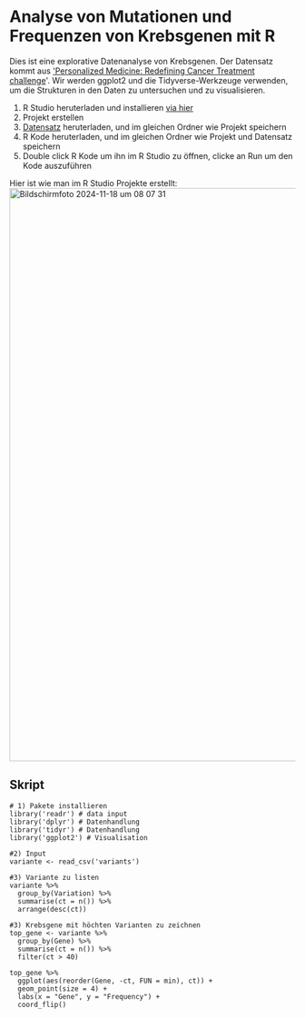 # Analyse von Mutationen und Frequenzen von Krebsgenen mit R

Dies ist eine explorative Datenanalyse von Krebsgenen. Der Datensatz kommt aus ['Personalized Medicine: Redefining Cancer Treatment challenge](https://www.kaggle.com/competitions/msk-redefining-cancer-treatment/data?select=training_variants.zip)'. Wir werden ggplot2 und die Tidyverse-Werkzeuge verwenden, um die Strukturen in den Daten zu untersuchen und zu visualisieren.

1) R Studio heruterladen und installieren [via hier](https://posit.co/download/rstudio-desktop/) 
2) Projekt erstellen
3) [Datensatz](https://github.com/tbilgin/Krebsgenomik/blob/main/variants) heruterladen, und im gleichen Ordner wie Projekt speichern
4) R Kode heruterladen, und im gleichen Ordner wie Projekt und Datensatz speichern 
5) Double click R Kode um ihn im R Studio zu öffnen, clicke an Run um den Kode auszuführen

Hier ist wie man im R Studio Projekte erstellt:
<img width="1010" alt="Bildschirmfoto 2024-11-18 um 08 07 31" src="https://github.com/user-attachments/assets/81c31a68-2790-405c-9fe2-60481591cba8">




## Skript
```
# 1) Pakete installieren
library('readr') # data input
library('dplyr') # Datenhandlung
library('tidyr') # Datenhandlung
library('ggplot2') # Visualisation

#2) Input
variante <- read_csv('variants')

#3) Variante zu listen
variante %>%
  group_by(Variation) %>%
  summarise(ct = n()) %>%
  arrange(desc(ct))

#3) Krebsgene mit höchten Varianten zu zeichnen
top_gene <- variante %>%
  group_by(Gene) %>%
  summarise(ct = n()) %>%
  filter(ct > 40)

top_gene %>%
  ggplot(aes(reorder(Gene, -ct, FUN = min), ct)) +
  geom_point(size = 4) +
  labs(x = "Gene", y = "Frequency") +
  coord_flip()
```
